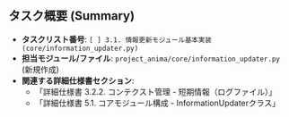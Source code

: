 ## タスク概要 (Summary)

* **タスクリスト番号**: `[ ] 3.1. 情報更新モジュール基本実装 (core/information_updater.py)`
* **担当モジュール/ファイル**: `project_anima/core/information_updater.py` (新規作成)
* **関連する詳細仕様書セクション**:
    * 「詳細仕様書 3.2.2. コンテクスト管理 - 短期情報（ログファイル）」
    * 「詳細仕様書 5.1. コアモジュール構成 - InformationUpdaterクラス」 